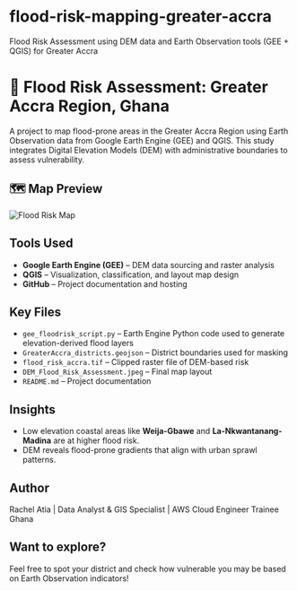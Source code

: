 # flood-risk-mapping-greater-accra
Flood Risk Assessment using DEM data and Earth Observation tools (GEE + QGIS) for Greater Accra
# 🌊 Flood Risk Assessment: Greater Accra Region, Ghana

A project to map flood-prone areas in the Greater Accra Region using Earth Observation data from Google Earth Engine (GEE) and QGIS. This study integrates Digital Elevation Models (DEM) with administrative boundaries to assess vulnerability.

## 🗺️ Map Preview
![Flood Risk Map](./assets/flood-risk-map.png)

## Tools Used
- **Google Earth Engine (GEE)** – DEM data sourcing and raster analysis
- **QGIS** – Visualization, classification, and layout map design
- **GitHub** – Project documentation and hosting

## Key Files
- `gee_floodrisk_script.py` – Earth Engine Python code used to generate elevation-derived flood layers
- `GreaterAccra_districts.geojson` – District boundaries used for masking
- `flood_risk_accra.tif` – Clipped raster file of DEM-based risk
- `DEM_Flood_Risk_Assessment.jpeg` – Final map layout
- `README.md` – Project documentation

## Insights
- Low elevation coastal areas like **Weija-Gbawe** and **La-Nkwantanang-Madina** are at higher flood risk.
- DEM reveals flood-prone gradients that align with urban sprawl patterns.

## Author
Rachel Atia | Data Analyst & GIS Specialist | AWS Cloud Engineer Trainee
Ghana

## Want to explore?
Feel free to spot your district and check how vulnerable you may be based on Earth Observation indicators!
